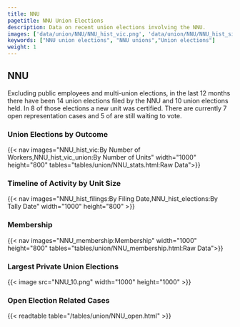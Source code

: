 ```yaml
---
title: NNU
pagetitle: NNU Union Elections
description: Data on recent union elections involving the NNU.
images: ['data/union/NNU/NNU_hist_vic.png', 'data/union/NNU/NNU_hist_size.png', 'data/union/NNU/NNU_10.png']
keywords: ["NNU union elections", "NNU unions","Union elections"]
weight: 1
---
```

##  NNU

Excluding public employees and multi-union elections, in the last 12 months there have been 14 union elections filed by the NNU and 10 union elections held. In 8 of those elections a new unit was certified. There are currently 7 open representation cases and 5 of are still waiting to vote.

### Union Elections by Outcome
{{< nav images="NNU_hist_vic:By Number of Workers,NNU_hist_vic_union:By Number of Units" width="1000" height="800" tables="tables/union/NNU_stats.html:Raw Data">}}

### Timeline of Activity by Unit Size
{{< nav images="NNU_hist_filings:By Filing Date,NNU_hist_elections:By Tally Date" width="1000" height="800" >}}

### Membership
{{< nav images="NNU_membership:Membership" width="1000" height="800" tables="tables/union/NNU_membership.html:Raw Data">}}

### Largest Private Union Elections
{{< image src="NNU_10.png" width="1000" height="1000"  >}}

### Open Election Related Cases
{{< readtable table="/tables/union/NNU_open.html" >}}


